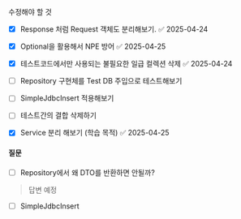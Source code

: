 수정해야 할 것
- [x] Response 처럼 Request 객체도 분리해보기.  ✅ 2025-04-24
- [x] Optional을 활용해서 NPE 방어 ✅ 2025-04-25
- [x] 테스트코드에서만 사용되는 불필요한 일급 컬렉션 삭제 ✅ 2025-04-24
- [ ] Repository 구현체를 Test DB 주입으로 테스트해보기
- [ ] SimpleJdbcInsert 적용해보기
- [ ] 테스트간의 결합 삭제하기
- [x] Service 분리 해보기 (학습 목적) ✅ 2025-04-25


#### 질문
- [ ] Repository에서 왜 DTO를 반환하면 안될까?
> 답변 예정

- [ ] SimpleJdbcInsert 
